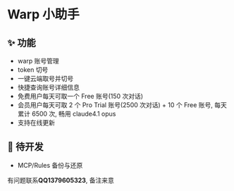 # Warp 小助手

## **✨** 功能

- warp 账号管理
- token 切号
- 一键云端取号并切号
- 快捷查询账号详细信息
- 免费用户每天可取一个 Free 账号(150 次对话)
- 会员用户每天可取 2 个 Pro Trial 账号(2500 次对话) + 10 个 Free 账号, 每天累计 6500 次, 畅用 claude4.1 opus
- 支持在线更新

## 🧪 待开发

- MCP/Rules 备份与还原

有问题联系**QQ1379605323**, 备注来意

<!-- <img src=".\images\warp-assistant1.png" style="zoom:50%;" /> <img src=".\images\warp-assistant2.png" style="zoom:50%;" /> <img src=".\images\warp-assistant3.png" style="zoom:50%;" /> -->
